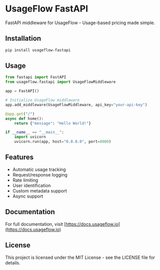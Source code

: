 # UsageFlow FastAPI

FastAPI middleware for UsageFlow - Usage-based pricing made simple.

## Installation

```bash
pip install usageflow-fastapi
```

## Usage

```python
from fastapi import FastAPI
from usageflow.fastapi import UsageFlowMiddleware

app = FastAPI()

# Initialize UsageFlow middleware
app.add_middleware(UsageFlowMiddleware, api_key="your-api-key")

@app.get("/")
async def home():
    return {"message": "Hello World!"}

if __name__ == "__main__":
    import uvicorn
    uvicorn.run(app, host="0.0.0.0", port=8000)
```

## Features

- Automatic usage tracking
- Request/response logging
- Rate limiting
- User identification
- Custom metadata support
- Async support

## Documentation

For full documentation, visit [https://docs.usageflow.io](https://docs.usageflow.io)

## License

This project is licensed under the MIT License - see the LICENSE file for details.

